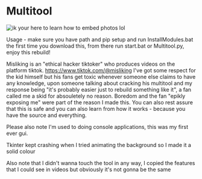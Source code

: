 # Multitool
![ik your here to learn how to embed photos lol](https://i.imgur.com/xLL6uzp.png)

Usage - make sure you have path and pip setup and run InstallModules.bat the first time you download this, from there run start.bat or Multitool.py, enjoy this rebuild!

Misliking is an "ethical hacker tiktoker" who produces videos on the platform tiktok.
https://www.tiktok.com/@misliking
I've got some respect for the kid himself but his fans get toxic whenever someone else claims to have any knowledge, upon someone talking about cracking his multitool and my response being "it's probably easier just to rebuild something like it", a fan called me a skid for absouletely no reason. Boredom and the fan "epikly exposing me" were part of the reason I made this.
You can also rest assure that this is safe and you can also learn from how it works - because you have the source and everything.

Please also note I'm used to doing console applications, this was my first ever gui.

Tkinter kept crashing when I tried animating the background so I made it a solid colour

Also note that I didn't wanna touch the tool in any way, I copied the features that I could see in videos but obviously it's not gonna be the same
